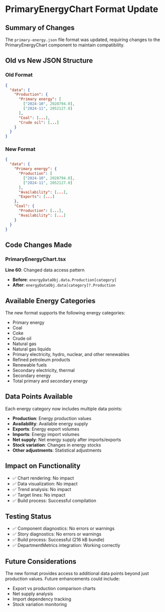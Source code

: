 # PrimaryEnergyChart Format Update

## Summary of Changes

The `primary-energy.json` file format was updated, requiring changes to the PrimaryEnergyChart component to maintain compatibility.

## Old vs New JSON Structure

### Old Format

```json
{
  "data": {
    "Production": {
      "Primary energy": [
        ["2024-10", 2028794.0],
        ["2024-11", 2052127.0]
      ],
      "Coal": [...],
      "Crude oil": [...]
    }
  }
}
```

### New Format

```json
{
  "data": {
    "Primary energy": {
      "Production": [
        ["2024-10", 2028794.0],
        ["2024-11", 2052127.0]
      ],
      "Availability": [...],
      "Exports": [...]
    },
    "Coal": {
      "Production": [...],
      "Availability": [...]
    }
  }
}
```

## Code Changes Made

### PrimaryEnergyChart.tsx

**Line 60**: Changed data access pattern

- **Before**: `energyDataObj.data.Production[category]`
- **After**: `energyDataObj.data[category]?.Production`

## Available Energy Categories

The new format supports the following energy categories:

- Primary energy
- Coal
- Coke
- Crude oil
- Natural gas
- Natural gas liquids
- Primary electricity, hydro, nuclear, and other renewables
- Refined petroleum products
- Renewable fuels
- Secondary electricity, thermal
- Secondary energy
- Total primary and secondary energy

## Data Points Available

Each energy category now includes multiple data points:

- **Production**: Energy production values
- **Availability**: Available energy supply
- **Exports**: Energy export volumes
- **Imports**: Energy import volumes
- **Net supply**: Net energy supply after imports/exports
- **Stock variation**: Changes in energy stocks
- **Other adjustments**: Statistical adjustments

## Impact on Functionality

- ✅ Chart rendering: No impact
- ✅ Data visualization: No impact
- ✅ Trend analysis: No impact
- ✅ Target lines: No impact
- ✅ Build process: Successful compilation

## Testing Status

- ✅ Component diagnostics: No errors or warnings
- ✅ Story diagnostics: No errors or warnings
- ✅ Build process: Successful (216 kB bundle)
- ✅ DepartmentMetrics integration: Working correctly

## Future Considerations

The new format provides access to additional data points beyond just production values. Future enhancements could include:

- Export vs production comparison charts
- Net supply analysis
- Import dependency tracking
- Stock variation monitoring
